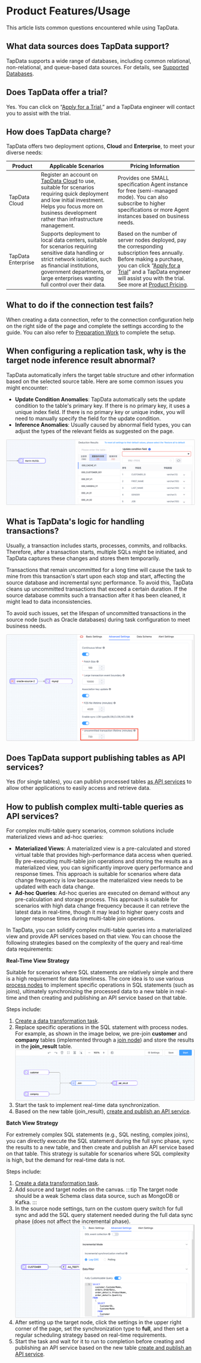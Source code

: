 # Product Features/Usage



This article lists common questions encountered while using TapData.

## What data sources does TapData support?

TapData supports a wide range of databases, including common relational, non-relational, and queue-based data sources. For details, see [Supported Databases](../connectors/supported-data-sources.md).

## Does TapData offer a trial?

Yes. You can click on “[Apply for a Trial](https://tapdata.net/tapdata-on-prem/demo.html),” and a TapData engineer will contact you to assist with the trial.

## How does TapData charge?

TapData offers two deployment options, **Cloud** and **Enterprise**, to meet your diverse needs:

| Product            | Applicable Scenarios                                         | Pricing Information                                          |
| ------------------ | ------------------------------------------------------------ | ------------------------------------------------------------ |
| TapData Cloud      | Register an account on [TapData Cloud](https://cloud.tapdata.net/console/v3/) to use, suitable for scenarios requiring quick deployment and low initial investment. Helps you focus more on business development rather than infrastructure management. | Provides one SMALL specification Agent instance for free (semi-managed mode). You can also subscribe to higher specifications or more Agent instances based on business needs.  |
| TapData Enterprise | Supports deployment to local data centers, suitable for scenarios requiring sensitive data handling or strict network isolation, such as financial institutions, government departments, or large enterprises wanting full control over their data. | Based on the number of server nodes deployed, pay the corresponding subscription fees annually. Before making a purchase, you can click “[Apply for a Trial](https://tapdata.net/tapdata-on-prem/demo.html)” and a TapData engineer will assist you with the trial. See more at [Product Pricing](https://tapdata.net/pricing.html). |

## What to do if the connection test fails?

When creating a data connection, refer to the connection configuration help on the right side of the page and complete the settings according to the guide. You can also refer to [Preparation Work](../connectors) to complete the setup.

## When configuring a replication task, why is the target node inference result abnormal?

TapData automatically infers the target table structure and other information based on the selected source table. Here are some common issues you might encounter:

* **Update Condition Anomalies**: TapData automatically sets the update condition to the table's primary key. If there is no primary key, it uses a unique index field. If there is no primary key or unique index, you will need to manually specify the field for the update condition.
* **Inference Anomalies**: Usually caused by abnormal field types, you can adjust the types of the relevant fields as suggested on the page.

![Inference Result Anomalies](../images/faq_deduction_error.png)

## What is TapData's logic for handling transactions?

Usually, a transaction includes starts, processes, commits, and rollbacks. Therefore, after a transaction starts, multiple SQLs might be initiated, and TapData captures these changes and stores them temporarily.

Transactions that remain uncommitted for a long time will cause the task to mine from this transaction's start upon each stop and start, affecting the source database and incremental sync performance. To avoid this, TapData cleans up uncommitted transactions that exceed a certain duration. If the source database commits such a transaction after it has been cleaned, it might lead to data inconsistencies.

To avoid such issues, set the lifespan of uncommitted transactions in the source node (such as Oracle databases) during task configuration to meet business needs.

![Uncommitted Transaction Lifespan](../images/transaction_timeout.png)

## Does TapData support publishing tables as API services?

Yes (for single tables), you can publish processed tables [as API services](../publish-apis/create-api-service.md) to allow other applications to easily access and retrieve data.

## How to publish complex multi-table queries as API services?

For complex multi-table query scenarios, common solutions include materialized views and ad-hoc queries:

* **Materialized Views**: A materialized view is a pre-calculated and stored virtual table that provides high-performance data access when queried. By pre-executing multi-table join operations and storing the results as a materialized view, you can significantly improve query performance and response times. This approach is suitable for scenarios where data change frequency is low because the materialized view needs to be updated with each data change.
* **Ad-hoc Queries**: Ad-hoc queries are executed on demand without any pre-calculation and storage process. This approach is suitable for scenarios with high data change frequency because it can retrieve the latest data in real-time, though it may lead to higher query costs and longer response times during multi-table join operations.

In TapData, you can solidify complex multi-table queries into a materialized view and provide API services based on that view. You can choose the following strategies based on the complexity of the query and real-time data requirements:

**Real-Time View Strategy**

Suitable for scenarios where SQL statements are relatively simple and there is a high requirement for data timeliness. The core idea is to use various [process nodes](../operational-data-hub/mdm-layer/process-node.md) to implement specific operations in SQL statements (such as joins), ultimately synchronizing the processed data to a new table in real-time and then creating and publishing an API service based on that table.

Steps include:

1. [Create a data transformation task](../design-incremental-views/create-views/README.md).
2. Replace specific operations in the SQL statement with process nodes. For example, as shown in the image below, we pre-join **customer** and **company** tables (implemented through a [join node](../operational-data-hub/mdm-layer/process-node.md#join)) and store the results in the **join_result** table.
   ![Join Table](../images/join_table_for_api.png)
3. Start the task to implement real-time data synchronization.
4. Based on the new table (join_result), [create and publish an API service](../publish-apis/create-api-service.md).

**Batch View Strategy**

For extremely complex SQL statements (e.g., SQL nesting, complex joins), you can directly execute the SQL statement during the full sync phase, sync the results to a new table, and then create and publish an API service based on that table. This strategy is suitable for scenarios where SQL complexity is high, but the demand for real-time data is not.

Steps include:

1. [Create a data transformation task](../design-incremental-views/create-views/README.md).
2. Add source and target nodes on the canvas.
   :::tip
   The target node should be a weak Schema class data source, such as MongoDB or Kafka.
   :::
3. In the source node settings, turn on the custom query switch for full sync and add the SQL query statement needed during the full data sync phase (does not affect the incremental phase).
   ![Custom Query](../images/query_table_for_api.png)
4. After setting up the target node, click the settings in the upper right corner of the page, set the synchronization type to **full**, and then set a regular scheduling strategy based on real-time requirements.
5. Start the task and wait for it to run to completion before creating and publishing an API service based on the new table [create and publish an API service](../publish-apis/create-api-service.md).
